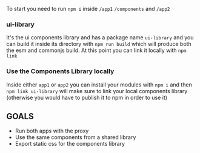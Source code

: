 To start you need to run `npm i` inside `/app1` `/components` and `/app2`

### ui-library
It's the ui components library and has a package name `ui-library` and you can build it inside its directory with `npm run build` which will produce both the esm and commonjs build.
At this point you can link it locally with `npm link`

### Use the Components Library locally
Inside either `app1` or `app2` you can install your modules with `npm i` and then `npm link ui-library` will make sure to link your local components library (otherwise you would have to publish it to npm in order to use it)

## GOALS
 - Run both apps with the proxy
 - Use the same components from a shared library
 - Export static css for the components library
